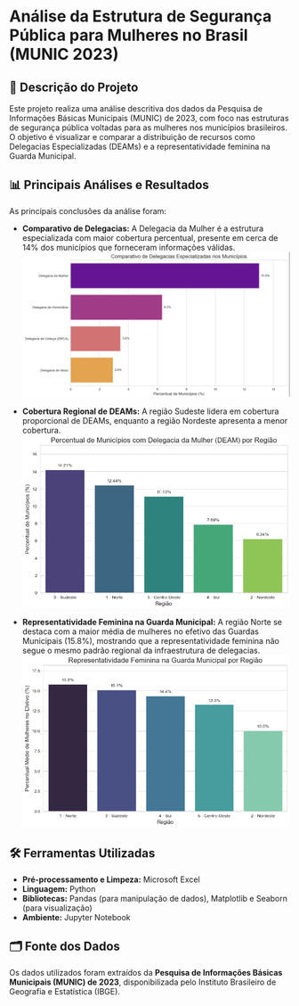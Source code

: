 # Análise da Estrutura de Segurança Pública para Mulheres no Brasil (MUNIC 2023)

## 📖 Descrição do Projeto
Este projeto realiza uma análise descritiva dos dados da Pesquisa de Informações Básicas Municipais (MUNIC) de 2023, com foco nas estruturas de segurança pública voltadas para as mulheres nos municípios brasileiros. O objetivo é visualizar e comparar a distribuição de recursos como Delegacias Especializadas (DEAMs) e a representatividade feminina na Guarda Municipal.

## 📊 Principais Análises e Resultados
As principais conclusões da análise foram:

* **Comparativo de Delegacias:** A Delegacia da Mulher é a estrutura especializada com maior cobertura percentual, presente em cerca de 14% dos municípios que forneceram informações válidas.
    ![Gráfico Comparativo de Delegacias](Imagens/grafico_comparativo_delegacias.png)

* **Cobertura Regional de DEAMs:** A região Sudeste lidera em cobertura proporcional de DEAMs, enquanto a região Nordeste apresenta a menor cobertura.
    ![Gráfico de DEAMs por Região](Imagens/grafico_deams_por_regiao.png)

* **Representatividade Feminina na Guarda Municipal:** A região Norte se destaca com a maior média de mulheres no efetivo das Guardas Municipais (15.8%), mostrando que a representatividade feminina não segue o mesmo padrão regional da infraestrutura de delegacias.
    ![Gráfico de Representatividade na Guarda](Imagens/grafico_representatividade_guardas.png)

## 🛠️ Ferramentas Utilizadas
* **Pré-processamento e Limpeza:** Microsoft Excel
* **Linguagem:** Python
* **Bibliotecas:** Pandas (para manipulação de dados), Matplotlib e Seaborn (para visualização)
* **Ambiente:** Jupyter Notebook

  
## 🗂️ Fonte dos Dados
Os dados utilizados foram extraídos da **Pesquisa de Informações Básicas Municipais (MUNIC) de 2023**, disponibilizada pelo Instituto Brasileiro de Geografia e Estatística (IBGE).
